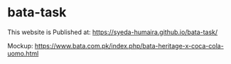 # bata-task
This website is Published at: https://syeda-humaira.github.io/bata-task/

Mockup: https://www.bata.com.pk/index.php/bata-heritage-x-coca-cola-uomo.html
